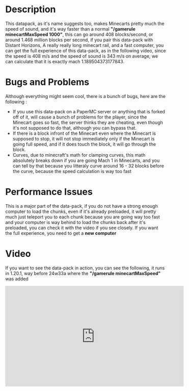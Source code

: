 # Description
This datapack, as it's name suggests too, makes Minecarts pretty much the speed of sound, and it's way faster than a normal **"/gamerule minecartMaxSpeed 1000"**, this can go around 408 blocks/second, or around 1.468 million blocks per second, if you pair this data-pack with Distant Horizons, A really really long minecart rail, and a fast computer, you can get the full experience of this data-pack, as in the following video, since the speed is 408 m/s and the speed of sound is 343 m/s on average, we can calculate that it is exactly mach 1.189504373177843.

# Bugs and Problems
Although everything might seem cool, there is a bunch of bugs, here are the following :
- If you use this data-pack on a PaperMC server or anything that is forked off of it, will cause a bunch of problems for the player, since the Minecart goes so fast, the server thinks they are cheating, even though it's not supposed to do that, although you can bypass that.
- If there is a block infront of the Minecart even where the Minecart is supposed to stop, it will not stop immediately only if the Minecart is going full speed, and if it does touch the block, it will go through the block.
- Curves, due to minecraft's math for clamping curves, this math absolutely breaks down if you are going Mach 1 in Minecarts, and you can tell by that because you litteraly curve around 16 - 32 blocks before the curve, because the speed calculation is way too fast

# Performance Issues
This is a major part of the data-pack, if you do not have a strong enough computer to load the chunks, even if it's already preloaded, it will pretty much just teleport you to each chunk because you are going way too fast and your computer is way behind to load the chunks back after it's preloaded, you can check it with the video if you see closely. If you want the full experience, you need to get a **new computer**

# Video
If you want to see the data-pack in action, you can see the following, it runs in 1.20.1, way before 24w33a where the **"/gamerule minecartMaxSpeed"** was added
<iframe width="560" height="315" src="https://www.youtube-nocookie.com/embed/y0dP1TdMCuE" title="YouTube video player" frameborder="0" allow="accelerometer; autoplay; clipboard-write; encrypted-media; gyroscope; picture-in-picture; web-share" allowfullscreen></iframe>
